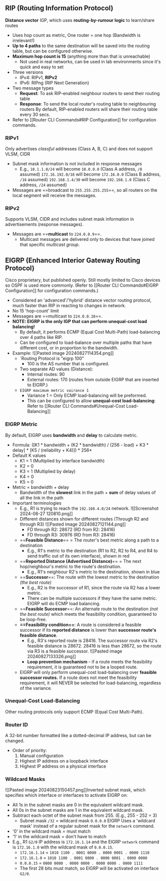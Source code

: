 ## RIP (Routing Information Protocol)
**Distance vector** IGP, which uses **routing-by-rumour logic** to learn/share routes
- Uses hop count as metric, One router = one hop (Bandwidth is irrelevant!)
- **Up to 4 paths** to the same destination will be saved into the routing table, but can be configured otherwise.
- **Maximum hop count is 15** (anything more than that is unreachable)
	- Not used in real networks, can be used in lab environments since it's quick and easy to set
- Three versions
	- IPv4: RIPv1, **RIPv2**
	- IPv6: RIPng (RIP Next Generation)
- Two message types
	- **Request**: To ask RIP-enabled neighbour routers to send their routing table
	- **Response**: To send the local router's routing table to neighbouring routers
	By default, RIP-enabled routers will share their routing table every 30 secs.
- Refer to [[Router CLI Commands#RIP Configuration]] for configuration commands.
### RIPv1
Only advertises *classful* addresses (Class A, B, C) and does not support VLSM, CIDR
- Subnet mask information is not included in response messages
	- E.g., `10.1.1.0/24` will become `10.0.0.0` (Class A address, `/8` assumed) `172.16.192.0/18` will become `172.16.0.0` (Class B address, `/16` assumed) `192.168.1.4/30` will become `192.168.1.0` (Class C address, `/24` assumed) 
- Messages are ==broadcast to `255.255.255.255`==, so all routers on the local segment will receive the messages.
### RIPv2
Supports VLSM, CIDR and includes subnet mask information in advertisements (response messages).
- Messages are ==**multicast** to `224.0.0.9`==.
	- Multicast messages are delivered only to devices that have joined that specific *multicast group*.
## EIGRP (Enhanced Interior Gateway Routing Protocol)
Cisco proprietary, but published openly. Still mostly limited to Cisco devices so OSPF is used more commonly. (Refer to [[Router CLI Commands#EIGRP Configuration]] for configuration commands.)
- Considered an 'advanced'/'hybrid' distance vector routing protocol, much faster than RIP in reacting to changes in network.
- No 15 'hop-count' limit
- Messages are ==multicast to `224.0.0.10`==.
- **NOTE: EIGRP is the only IGP that can perform unequal-cost load balancing!**
	- By default, it performs ECMP (Equal Cost Multi-Path) load-balancing over 4 paths like RIP.
	- Can be configured to load-balance over multiple paths that have different cost, or in proportion to the bandwidth.
- Example: ![[Pasted image 20240827114354.png]]
	- `Routing Protocol is "eigrp 100"
		- 100 is the AS number that is configured.
	- Two separate AD values (Distance):
		- Internal routes: 90
		- External routes: 170 (routes from outside EIGRP that are inserted to EIGRP.)
	- `EIGRP maximum metric vairance 1`
		- Variance 1 = Only ECMP load-balancing will be preformed.
		- This can be configured to allow **unequal-cost load-balancing**: Refer to [[Router CLI Commands#Unequal-Cost Load-Balancing]]
### EIGRP Metric
By default, EIGRP uses **bandwidth** and **delay** to calculate metric.
- Formula: (\[K1 \* bandwidth + (K2 \* bandwidth) / (256 - load) + K3 \* delay] \* \[K5 / (reliability + K4)]) * 256*
- Default K values
	- K1 = 1 (Multiplied by interface bandwidth)
	- K2 = 0
	- K3 = 1 (Multiplied by delay)
	- K4 = 0
	- K5 = 0
- Metric = bandwidth + delay 
	- Bandwidth of the **slowest** link in the path + **sum** of delay values of all the link in the path
- Important terminologies
	- E.g., R1 is trying to reach the `192.168.4.0/24` network.	![[Screenshot 2024-08-27 120810.png]]
	- Different distances shown for different routes (Through R2 and through R3) ![[Pasted image 20240827121144.png]]
		- FD through R2: 28672 (RD from R2: 28416)
		- FD through R3: 30976 (RD from R3: 28416)
	- ==**Feasible Distance**== = The router's best metric along a path to a destination 
		- E.g., R1's metric to the destination (R1 to R2, R2 to R4, and R4 to send traffic out of its own interface), shown in red
	- ==**Reported Distance (Advertised Distance)**== = The next hop/neighbour's metric to the route's destination.
		- E.g., R1's neighbour R2's metric to the destination, shown in blue
	- ==**Successor**==: The route with the lowest metric to the destination *(the best route)*
		- E.g., R2 is the successor of R1, since the route via R2 has a lower metric.
		- There can be multiple successors if they have the same metric. EIGRP will do ECMP load balancing.
	- ==**Feasible Successor**==: An alternate route to the destination *(not the best route)* which meets the feasibility condition, guaranteed to be loop-free.
	- **==Feasibility condition==**: A route is considered a feasible successor if its **reported distance** is lower than **successor route's feasible distance**.
		- E.g., R3's reported route is 28416. The successor route via R2's feasible distance is 28672. 28416 is less than 28672, so the route via R3 is a feasible successor. ![[Pasted image 20240827133326.png]]
		- **Loop prevention mechanism** - if a route meets the feasibility requirement, it is guaranteed not to be a looped route.
	- EIGRP will only perform unequal-cost load-balancing over **feasible successor routes.** If a route does not meet the feasibility requirement, it will NEVER be selected for load-balancing, regardless of the variance.
### Unequal-Cost Load-Balancing
Other routing protocols only support ECMP (Equal Cost Multi-Path).
### Router ID
A 32-bit number formatted like a dotted-decimal IP address, but can be changed. 
- Order of priority:
	1. Manual configuration
	2. Highest IP address on a loopback interface
	3. Highest IP address on a physical interface
### Wildcard Masks
![[Pasted image 20240823150457.png]]Inverted subnet mask, which specifies which interface or interfaces to activate EIGRP on: 
- All 1s in the subnet masks are 0 in the equivalent wildcard mask.
- All 0s in the subnet masks are 1 in the equivalent wildcard mask.
- Subtract each octet of the subnet mask from 255. (E.g., 255 - 252 = 3)
	- Subnet mask `/32` = wildcard mask `0.0.0.0`
EIGRP Uses a 'wildcard mask' instead of a regular subnet mask for the `network` command.
- '0' in the wildcard mask = must match
- '1' in the wildcard mask = don't have to match
- E.g., R1 `G2/0` IP address is `172.16.1.14` and the EIGRP `network` command is `172.16.1.0` with the wildcard mask of `0.0.0.15`.
	- `172.16.1.14` = `1010 1100 . 0001 0000 . 0000 0001 . 0000 1110`
	- `172.16.1.0`  = `1010 1100 . 0001 0000 . 0000 0001 . 0000 0000`
	- `0.0.0.15` = `0000 0000 . 0000 0000 . 0000 0000 . 0000 1111`
	- The first 28 bits must match, so EIGRP will be activated on interface `G2/0`.